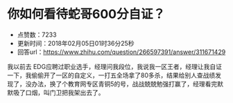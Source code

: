 # 你如何看待蛇哥600分自证？
- 点赞数：7233
- 更新时间：2018年02月05日01时36分25秒
- 回答url：https://www.zhihu.com/question/266597391/answer/311671429
<body>
 <p data-pid="ZonjyNc4">我以前去 EDG应聘过职业选手，经理问我段位，我说我一区王者，经理让我自证一下，我偷偷开了一区的自定义，一打五全场拿了80多杀，结果给别人查战绩发现了，没办法，换了个教育网专区青铜5的号，战战兢兢勉强打赢了，经理看完默默吸了口烟，叫门卫把我架出去了。</p>
</body>